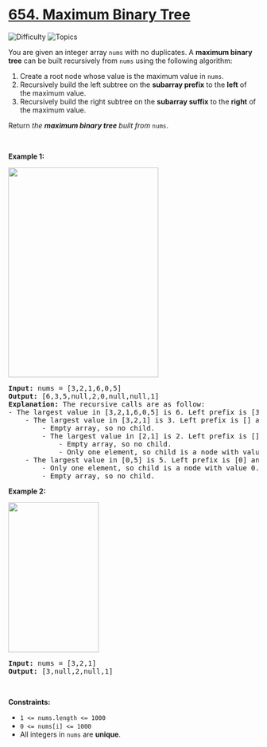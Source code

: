 # [654. Maximum Binary Tree](https://leetcode.com/problems/maximum-binary-tree)

![Difficulty](https://img.shields.io/badge/Difficulty-Medium-blue.svg) ![Topics](https://img.shields.io/badge/Topics-Array,%20Divide%20and%20Conquer,%20Stack,%20Tree,%20Monotonic%20Stack,%20Binary%20Tree-orange.svg)
<br/>

<p>You are given an integer array <code>nums</code> with no duplicates. A <strong>maximum binary tree</strong> can be built recursively from <code>nums</code> using the following algorithm:</p>

<ol>
	<li>Create a root node whose value is the maximum value in <code>nums</code>.</li>
	<li>Recursively build the left subtree on the <strong>subarray prefix</strong> to the <strong>left</strong> of the maximum value.</li>
	<li>Recursively build the right subtree on the <strong>subarray suffix</strong> to the <strong>right</strong> of the maximum value.</li>
</ol>

<p>Return <em>the <strong>maximum binary tree</strong> built from </em><code>nums</code>.</p>

<p>&nbsp;</p>
<p><strong class="example">Example 1:</strong></p>
<img alt="" src="https://assets.leetcode.com/uploads/2020/12/24/tree1.jpg" style="width: 302px; height: 421px;" />
<pre>
<strong>Input:</strong> nums = [3,2,1,6,0,5]
<strong>Output:</strong> [6,3,5,null,2,0,null,null,1]
<strong>Explanation:</strong> The recursive calls are as follow:
- The largest value in [3,2,1,6,0,5] is 6. Left prefix is [3,2,1] and right suffix is [0,5].
    - The largest value in [3,2,1] is 3. Left prefix is [] and right suffix is [2,1].
        - Empty array, so no child.
        - The largest value in [2,1] is 2. Left prefix is [] and right suffix is [1].
            - Empty array, so no child.
            - Only one element, so child is a node with value 1.
    - The largest value in [0,5] is 5. Left prefix is [0] and right suffix is [].
        - Only one element, so child is a node with value 0.
        - Empty array, so no child.
</pre>

<p><strong class="example">Example 2:</strong></p>
<img alt="" src="https://assets.leetcode.com/uploads/2020/12/24/tree2.jpg" style="width: 182px; height: 301px;" />
<pre>
<strong>Input:</strong> nums = [3,2,1]
<strong>Output:</strong> [3,null,2,null,1]
</pre>

<p>&nbsp;</p>
<p><strong>Constraints:</strong></p>

<ul>
	<li><code>1 &lt;= nums.length &lt;= 1000</code></li>
	<li><code>0 &lt;= nums[i] &lt;= 1000</code></li>
	<li>All integers in <code>nums</code> are <strong>unique</strong>.</li>
</ul>

